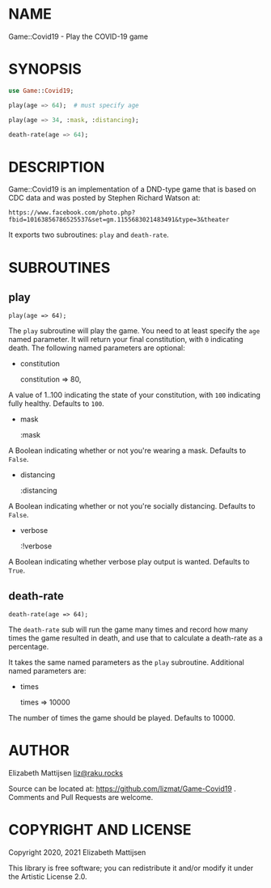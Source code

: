 NAME
====

Game::Covid19 - Play the COVID-19 game

SYNOPSIS
========

```raku
use Game::Covid19;

play(age => 64);  # must specify age

play(age => 34, :mask, :distancing);

death-rate(age => 64);
```

DESCRIPTION
===========

Game::Covid19 is an implementation of a DND-type game that is based on CDC data and was posted by Stephen Richard Watson at:

    https://www.facebook.com/photo.php?fbid=10163856786525537&set=gm.1155683021483491&type=3&theater

It exports two subroutines: `play` and `death-rate`.

SUBROUTINES
===========

play
----

    play(age => 64);

The `play` subroutine will play the game. You need to at least specify the `age` named parameter. It will return your final constitution, with `0` indicating death. The following named parameters are optional:

  * constitution

    constitution => 80,

A value of 1..100 indicating the state of your constitution, with `100` indicating fully healthy. Defaults to `100`.

  * mask

    :mask

A Boolean indicating whether or not you're wearing a mask. Defaults to `False`.

  * distancing

    :distancing

A Boolean indicating whether or not you're socially distancing. Defaults to `False`.

  * verbose

    :!verbose

A Boolean indicating whether verbose play output is wanted. Defaults to `True`.

death-rate
----------

    death-rate(age => 64);

The `death-rate` sub will run the game many times and record how many times the game resulted in death, and use that to calculate a death-rate as a percentage.

It takes the same named parameters as the `play` subroutine. Additional named parameters are:

  * times

    times => 10000

The number of times the game should be played. Defaults to 10000.

AUTHOR
======

Elizabeth Mattijsen <liz@raku.rocks>

Source can be located at: https://github.com/lizmat/Game-Covid19 . Comments and Pull Requests are welcome.

COPYRIGHT AND LICENSE
=====================

Copyright 2020, 2021 Elizabeth Mattijsen

This library is free software; you can redistribute it and/or modify it under the Artistic License 2.0.

